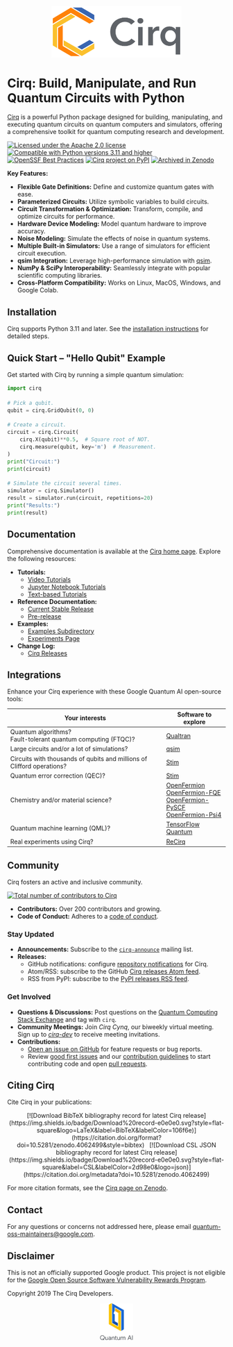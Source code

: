 <div align="center">
  <img width="300px" alt="Cirq logo" src="https://raw.githubusercontent.com/quantumlib/Cirq/refs/heads/main/docs/images/Cirq_logo_color.svg">
</div>

# Cirq: Build, Manipulate, and Run Quantum Circuits with Python

[Cirq](https://github.com/quantumlib/Cirq) is a powerful Python package designed for building, manipulating, and executing quantum circuits on quantum computers and simulators, offering a comprehensive toolkit for quantum computing research and development.

[![Licensed under the Apache 2.0 license](https://img.shields.io/badge/License-Apache%202.0-3c60b1.svg?logo=opensourceinitiative&logoColor=white&style=flat-square)](https://github.com/quantumlib/Cirq/blob/main/LICENSE)
[![Compatible with Python versions 3.11 and higher](https://img.shields.io/badge/Python-3.11+-fcbc2c.svg?style=flat-square&logo=python&logoColor=white)](https://www.python.org/downloads/)
[![OpenSSF Best Practices](https://img.shields.io/badge/dynamic/json?label=OpenSSF&logo=springsecurity&logoColor=white&style=flat-square&colorA=gray&colorB=d56420&suffix=%25&query=$.badge_percentage_0&uri=https://bestpractices.coreinfrastructure.org/projects/10063.json)](https://www.bestpractices.dev/projects/10063)
[![Cirq project on PyPI](https://img.shields.io/pypi/v/cirq.svg?logo=python&logoColor=white&label=PyPI&style=flat-square&color=fcbc2c)](https://pypi.org/project/cirq)
[![Archived in Zenodo](https://img.shields.io/badge/10.5281%2Fzenodo.4062499-gray.svg?label=DOI&logo=doi&logoColor=white&style=flat-square&colorA=gray&colorB=3c60b1)](https://doi.org/10.5281/zenodo.4062499)

**Key Features:**

*   **Flexible Gate Definitions:** Define and customize quantum gates with ease.
*   **Parameterized Circuits:** Utilize symbolic variables to build circuits.
*   **Circuit Transformation & Optimization:** Transform, compile, and optimize circuits for performance.
*   **Hardware Device Modeling:** Model quantum hardware to improve accuracy.
*   **Noise Modeling:** Simulate the effects of noise in quantum systems.
*   **Multiple Built-in Simulators:** Use a range of simulators for efficient circuit execution.
*   **qsim Integration:** Leverage high-performance simulation with [qsim](https://github.com/quantumlib/qsim).
*   **NumPy & SciPy Interoperability:** Seamlessly integrate with popular scientific computing libraries.
*   **Cross-Platform Compatibility:** Works on Linux, MacOS, Windows, and Google Colab.

## Installation

Cirq supports Python 3.11 and later. See the [installation instructions](https://quantumai.google/cirq/start/install) for detailed steps.

## Quick Start – "Hello Qubit" Example

Get started with Cirq by running a simple quantum simulation:

```python
import cirq

# Pick a qubit.
qubit = cirq.GridQubit(0, 0)

# Create a circuit.
circuit = cirq.Circuit(
    cirq.X(qubit)**0.5,  # Square root of NOT.
    cirq.measure(qubit, key='m')  # Measurement.
)
print("Circuit:")
print(circuit)

# Simulate the circuit several times.
simulator = cirq.Simulator()
result = simulator.run(circuit, repetitions=20)
print("Results:")
print(result)
```

## Documentation

Comprehensive documentation is available at the [Cirq home page](https://quantumai.google/cirq). Explore the following resources:

*   **Tutorials:**
    *   [Video Tutorials](https://www.youtube.com/playlist?list=PLpO2pyKisOjLVt_tDJ2K6ZTapZtHXPLB4)
    *   [Jupyter Notebook Tutorials](https://colab.research.google.com/github/quantumlib/Cirq)
    *   [Text-based Tutorials](https://quantumai.google/cirq)
*   **Reference Documentation:**
    *   [Current Stable Release](https://quantumai.google/reference/python/cirq/all_symbols)
    *   [Pre-release](https://quantumai.google/reference/python/cirq/all_symbols?version=nightly)
*   **Examples:**
    *   [Examples Subdirectory](./examples/)
    *   [Experiments Page](https://quantumai.google/cirq/experiments/)
*   **Change Log:**
    *   [Cirq Releases](https://github.com/quantumlib/Cirq/releases)

## Integrations

Enhance your Cirq experience with these Google Quantum AI open-source tools:

| Your interests                                  | Software to explore  |
|-------------------------------------------------|----------------------|
| Quantum algorithms?<br>Fault-tolerant quantum computing (FTQC)? | [Qualtran] |
| Large circuits and/or a lot of simulations?     | [qsim] |
| Circuits with thousands of qubits and millions of Clifford operations? | [Stim] |
| Quantum error correction (QEC)?                 | [Stim] |
| Chemistry and/or material science?              | [OpenFermion]<br>[OpenFermion-FQE]<br>[OpenFermion-PySCF]<br>[OpenFermion-Psi4] |
| Quantum machine learning (QML)?                 | [TensorFlow Quantum] |
| Real experiments using Cirq?                    | [ReCirq] |

[Qualtran]: https://github.com/quantumlib/qualtran
[qsim]: https://github.com/quantumlib/qsim
[Stim]: https://github.com/quantumlib/stim
[OpenFermion]: https://github.com/quantumlib/openfermion
[OpenFermion-FQE]: https://github.com/quantumlib/OpenFermion-FQE
[OpenFermion-PySCF]: https://github.com/quantumlib/OpenFermion-PySCF
[OpenFermion-Psi4]: https://github.com/quantumlib/OpenFermion-Psi4
[TensorFlow Quantum]: https://github.com/tensorflow/quantum
[ReCirq]: https://github.com/quantumlib/ReCirq

## Community

Cirq fosters an active and inclusive community.

<a href="https://github.com/quantumlib/Cirq/graphs/contributors"><img
width="150em" alt="Total number of contributors to Cirq"
src="https://img.shields.io/github/contributors/quantumlib/cirq?label=Contributors&logo=github&color=ccc&style=flat-square"/></a>

*   **Contributors:** Over 200 contributors and growing.
*   **Code of Conduct:** Adheres to a [code of conduct](https://github.com/quantumlib/cirq/blob/main/CODE_OF_CONDUCT.md).

### Stay Updated

*   **Announcements:** Subscribe to the [`cirq-announce`](https://groups.google.com/forum/#!forum/cirq-announce) mailing list.
*   **Releases:**
    *   GitHub notifications: configure [repository notifications](https://docs.github.com/github/managing-subscriptions-and-notifications-on-github/configuring-notifications) for Cirq.
    *   Atom/RSS: subscribe to the GitHub [Cirq releases Atom feed](https://github.com/quantumlib/Cirq/releases.atom).
    *   RSS from PyPI: subscribe to the [PyPI releases RSS feed](https://pypi.org/rss/project/cirq/releases.xml).

### Get Involved

*   **Questions & Discussions:** Post questions on the [Quantum Computing Stack Exchange](https://quantumcomputing.stackexchange.com) and tag with `cirq`.
*   **Community Meetings:** Join _Cirq Cynq_, our biweekly virtual meeting. Sign up to [_cirq-dev_](https://groups.google.com/forum/#!forum/cirq-dev) to receive meeting invitations.
*   **Contributions:**
    *   [Open an issue on GitHub](https://github.com/quantumlib/Cirq/issues/new/choose) for feature requests or bug reports.
    *   Review [good first issues](https://github.com/quantumlib/Cirq/contribute) and our [contribution guidelines](https://github.com/quantumlib/cirq/blob/main/CONTRIBUTING.md) to start contributing code and open [pull requests](https://help.github.com/articles/about-pull-requests).

## Citing Cirq

Cite Cirq in your publications:

<div align="center">
  [![Download BibTeX bibliography record for latest Cirq release](https://img.shields.io/badge/Download%20record-e0e0e0.svg?style=flat-square&logo=LaTeX&label=BibTeX&labelColor=106f6e)](https://citation.doi.org/format?doi=10.5281/zenodo.4062499&style=bibtex)&nbsp;&nbsp;
  [![Download CSL JSON bibliography record for latest Cirq release](https://img.shields.io/badge/Download%20record-e0e0e0.svg?style=flat-square&label=CSL&labelColor=2d98e0&logo=json)](https://citation.doi.org/metadata?doi=10.5281/zenodo.4062499)
</div>

For more citation formats, see the [Cirq page on Zenodo](https://doi.org/10.5281/zenodo.4062499).

## Contact

For any questions or concerns not addressed here, please email quantum-oss-maintainers@google.com.

## Disclaimer

This is not an officially supported Google product. This project is not eligible for the [Google Open Source Software Vulnerability Rewards Program](https://bughunters.google.com/open-source-security).

Copyright 2019 The Cirq Developers.

<div align="center">
  <a href="https://quantumai.google">
    <img width="15%" alt="Google Quantum AI"
         src="https://raw.githubusercontent.com/quantumlib/Cirq/refs/heads/main/docs/images/quantum-ai-vertical.svg">
  </a>
</div>